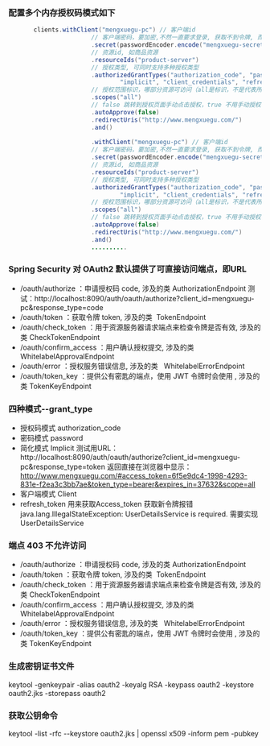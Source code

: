 ### 配置多个内存授权码模式如下
 ```java
        clients.withClient("mengxuegu-pc") // 客户端id
                        // 客户端密码，要加密,不然一直要求登录, 获取不到令牌, 而且一定不能被泄露
                        .secret(passwordEncoder.encode("mengxuegu-secret"))
                        // 资源id, 如商品资源
                        .resourceIds("product-server")
                        // 授权类型, 可同时支持多种授权类型
                        .authorizedGrantTypes("authorization_code", "password",
                                "implicit", "client_credentials", "refresh_token")
                        // 授权范围标识，哪部分资源可访问（all是标识，不是代表所有）
                        .scopes("all")
                        // false 跳转到授权页面手动点击授权，true 不用手动授权，直接响应授权码，
                        .autoApprove(false)
                        .redirectUris("http://www.mengxuegu.com/")
                        .and()
        
                        .withClient("mengxuegu-pc") // 客户端id
                        // 客户端密码，要加密,不然一直要求登录, 获取不到令牌, 而且一定不能被泄露
                        .secret(passwordEncoder.encode("mengxuegu-secret"))
                        // 资源id, 如商品资源
                        .resourceIds("product-server")
                        // 授权类型, 可同时支持多种授权类型
                        .authorizedGrantTypes("authorization_code", "password",
                                "implicit", "client_credentials", "refresh_token")
                        // 授权范围标识，哪部分资源可访问（all是标识，不是代表所有）
                        .scopes("all")
                        // false 跳转到授权页面手动点击授权，true 不用手动授权，直接响应授权码，
                        .autoApprove(false)
                        .redirectUris("http://www.mengxuegu.com/")
                        .and(）
                        ..........

```

###  Spring Security 对 OAuth2 默认提供了可直接访问端点，即URL
* /oauth/authorize ：申请授权码 code, 涉及的类  AuthorizationEndpoint  测试：http://localhost:8090/auth/oauth/authorize?client_id=mengxuegu-pc&response_type=code
* /oauth/token ：获取令牌 token, 涉及的类  TokenEndpoint
* /oauth/check_token ：用于资源服务器请求端点来检查令牌是否有效, 涉及的类  CheckTokenEndpoint
* /oauth/confirm_access ：用户确认授权提交, 涉及的类  WhitelabelApprovalEndpoint
* /oauth/error ：授权服务错误信息, 涉及的类   WhitelabelErrorEndpoint
* /oauth/token_key ：提供公有密匙的端点，使用 JWT 令牌时会使用 , 涉及的类  TokenKeyEndpoint
                
### 四种模式--grant_type
  * 授权码模式 authorization_code   
  * 密码模式 password
  * 简化模式 Implicit 
    测试用URL：http://localhost:8090/auth/oauth/authorize?client_id=mengxuegu-pc&response_type=token
    返回直接在浏览器中显示：http://www.mengxuegu.com/#access_token=6f5e9dc4-1998-4293-831e-f2ea3c3bb7ae&token_type=bearer&expires_in=37632&scope=all
  * 客户端模式 Client
  * refresh_token 用来获取Access_token 获取新令牌报错java.lang.IllegalStateException: UserDetailsService is required. 
    需要实现UserDetailsService
           
###   端点 403 不允许访问 
* /oauth/authorize ：申请授权码 code, 涉及的类 AuthorizationEndpoint
* /oauth/token ：获取令牌 token, 涉及的类  TokenEndpoint
* /oauth/check_token ：用于资源服务器请求端点来检查令牌是否有效, 涉及的类  CheckTokenEndpoint
* /oauth/confirm_access ：用户确认授权提交, 涉及的类  WhitelabelApprovalEndpoint
* /oauth/error ：授权服务错误信息, 涉及的类   WhitelabelErrorEndpoint
* /oauth/token_key ：提供公有密匙的端点，使用 JWT 令牌时会使用 , 涉及的类  TokenKeyEndpoint 

### 生成密钥证书文件
  keytool -genkeypair -alias oauth2 -keyalg RSA -keypass oauth2 -keystore oauth2.jks -storepass oauth2
  
### 获取公钥命令
  keytool -list -rfc --keystore oauth2.jks | openssl x509 -inform pem -pubkey    